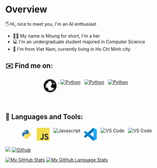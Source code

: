 # Overview
🖐️Hi, nice to meet you, I'm an AI enthusiast
- 💁‍♀️ My name is Nhung for short, I'm a her
- 💻 I'm an undergraduate student majored in Computer Science
- 🌼 I'm from Viet Nam, currently living in Ho Chi Minh city
  
## ✉️ Find me on:


<p align="center">
 <a href="https://github.com/NhungNguyen04" target="_blank" rel="noopener noreferrer"> <img src="https://raw.githubusercontent.com/iconic/open-iconic/master/svg/globe.svg" alt="Python" height="40" style="vertical-align:top; margin:4px"> </a>
 <a href="https://www.linkedin.com/in/nhung-nguyen-ai/" target="_blank" rel="noopener noreferrer"> <img src="https://upload.wikimedia.org/wikipedia/commons/thumb/f/f8/LinkedIn_icon_circle.svg/800px-LinkedIn_icon_circle.svg.png" alt="Python" height="40" style="vertical-align:top; margin:4px"></a>
  <a href="https://www.facebook.com/nhung.nguyenthihong.14661261/" target="_blank" rel="noopener noreferrer"> <img src="https://upload.wikimedia.org/wikipedia/commons/thumb/0/05/Facebook_Logo_%282019%29.png/640px-Facebook_Logo_%282019%29.png" alt="Python" height="40" style="vertical-align:top; margin:4px"></a>
 <a href="nguyennhungforwork04@gmail.com"> <img src="https://upload.wikimedia.org/wikipedia/commons/4/4e/Gmail_Icon.png" alt="Python" height="40" style="vertical-align:top; margin:4px"></a>
</p>

<br />

## 🧰 Languages and Tools:
<p align="center">
<img src="https://raw.githubusercontent.com/github/explore/80688e429a7d4ef2fca1e82350fe8e3517d3494d/topics/python/python.png" alt="Python" height="40" style="vertical-align:top; margin:4px">
<img src="https://raw.githubusercontent.com/github/explore/80688e429a7d4ef2fca1e82350fe8e3517d3494d/topics/javascript/javascript.png" alt="Javascript" height="40" style="vertical-align:top; margin:4px">
<img src="https://w7.pngwing.com/pngs/46/626/png-transparent-c-logo-the-c-programming-language-computer-icons-computer-programming-source-code-programming-miscellaneous-template-blue.png" alt="Javascript" height="40" style="vertical-align:top; margin:4px">
<img src="https://raw.githubusercontent.com/github/explore/80688e429a7d4ef2fca1e82350fe8e3517d3494d/topics/visual-studio-code/visual-studio-code.png" alt="VS Code" height="40" style="vertical-align:top; margin:4px">
<img src="https://banner2.cleanpng.com/20180508/qgq/kisspng-pycharm-integrated-development-environment-jetbrai-5af1dbdd8c9384.4990450515257999015758.jpg" alt="VS Code" height="40" style="vertical-align:top; margin:4px">
<img src="https://banner2.cleanpng.com/20180614/sg/kisspng-microsoft-sql-server-sql-server-management-studio-transactional-analysis-5b2207401c5992.0038138215289567361161.jpg" alt="VS Code" height="40" style="vertical-align:top; margin:4px">

</p>

![](https://visitor-badge.laobi.icu/badge?page_id=NhungNguyen04)
[![Github](https://img.shields.io/github/followers/CharalambosIoannou?label=Follow&style=social)](https://github.com/NhungNguyen04)

  
[![My GitHub Stats](https://github-readme-stats.vercel.app/api/?username=NhungNguyen04&count_private=true&theme=tokyonight&showicons=true)]()
[![My GitHub Language Stats](https://github-readme-stats.vercel.app/api/top-langs/?username=NhungNguyen04&langs_count=5&theme=tokyonight)]()
